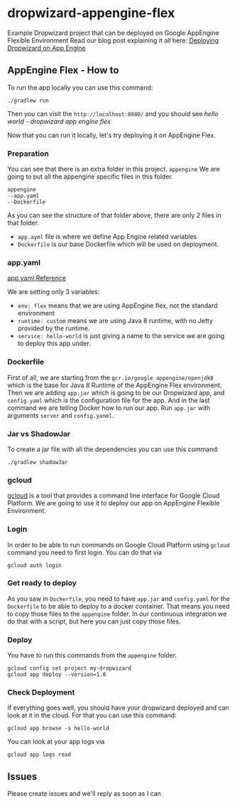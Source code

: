 # dropwizard-appengine-flex
Example Dropwizard project that can be deployed on Google AppEngine Flexible Environment
Read our blog post explaining it all here: [Deploying Dropwizard on App Engine](http://www.aytech.ca/blog/dropwizard-app-engine-flexible-env/)

## AppEngine Flex - How to

To run the app locally you can use this command:

```
./gradlew run
```
Then you can visit the `http://localhost:8080/` and you should see *hello world - dropwizard app engine flex*

Now that you can run it locally, let's try deploying it on AppEngine Flex.

### Preparation
You can see that there is an extra folder in this project. `appengine`
We are going to put all the appengine specific files in this folder. 

```
appengine
--app.yaml
--Dockerfile
```

As you can see the structure of that folder above, there are only 2 files in that folder. 
* `app.ayml` file is where we define App Engine related variables
* `Dockerfile` is our base Dockerfile which will be used on deployment. 

### app.yaml

[app.yaml Reference](https://cloud.google.com/appengine/docs/python/config/appref)

We are setting only 3 variables:

* `env: flex` means that we are using AppEngine flex, not the standard environment
* `runtime: custom` means we are using Java 8 runtime, with no Jetty provided by the runtime.
* `service: hello-world` is just giving a name to the service we are going to deploy this app under. 

### Dockerfile

First of all, we are starting from the `gcr.io/google_appengine/openjdk8` which is the base for Java 8 Runtime of the AppEngine Flex environment. Then we are adding `app.jar` which is going to be our Dropwizard app, and `config.yaml` which is the configuration file for the app. And in the last command we are telling Docker how to run our app. Run `app.jar` with arguments `server` and `config.yanml`. 

### Jar vs ShadowJar

To create a jar file with all the dependencies you can use this command:

```
./gradlew shadowJar
```

### gcloud
[gcloud](https://cloud.google.com/sdk/gcloud/) is a tool that provides a command line interface for Google Cloud Platform. We are going to use it to deploy our app on AppEngine Flexible Environment. 

### Login
In order to be able to run commands on Google Cloud Platform using `gcloud` command you need to first login. You can do that via 

```
gcloud auth login
```

### Get ready to deploy
As you saw in `Dockerfile`, you need to have `app.jar` and `config.yaml` for the `Dockerfile` to be able to deploy to a docker container. That means you need to copy those files to the `appengine` folder. In our continuous integration we do that with a script, but here you can just copy those files. 

### Deploy
You have to run this commands from the `appengine` folder.

```
gcloud config set project my-dropwizard
gcloud app deploy --version=1.0
```

### Check Deployment
If everything goes well, you should have your dropwizard deployed and can look at it in the cloud. For that you can use this command: 

```
gcloud app browse -s hello-world
```

You can look at your app logs via 

```
gcloud app logs read
```

## Issues
Please create issues and we'll reply as soon as I can. 

